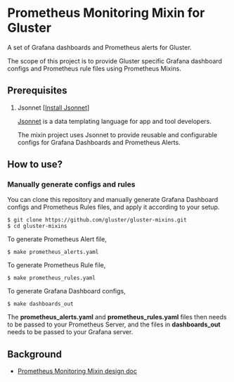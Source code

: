 # Prometheus Monitoring Mixin for Gluster

A set of Grafana dashboards and Prometheus alerts for Gluster.

The scope of this project is to provide Gluster specific Grafana dashboard configs and Prometheus rule files using Prometheus Mixins.

## Prerequisites
1. Jsonnet [[Install Jsonnet]](https://github.com/google/jsonnet#building-jsonnet)

   [Jsonnet](https://jsonnet.org/learning/getting_started.html) is a data templating language for app and tool developers.

   The mixin project uses Jsonnet to provide reusable and configurable configs for Grafana Dashboards and Prometheus Alerts.

## How to use?
### Manually generate configs and rules
You can clone this repository and manually generate Grafana Dashboard configs and Prometheus Rules files, and apply it according to your setup.

```
$ git clone https://github.com/gluster/gluster-mixins.git
$ cd gluster-mixins
```

To generate Prometheus Alert file,

`$ make prometheus_alerts.yaml`

To generate Prometheus Rule file,

`$ make prometheus_rules.yaml`

To generate Grafana Dashboard configs,

`$ make dashboards_out`

The **prometheus_alerts.yaml** and **prometheus_rules.yaml** files then needs to be passed to your Prometheus Server, and the files in **dashboards_out** needs to be passed to your Grafana server.

## Background
* [Prometheus Monitoring Mixin design doc](https://docs.google.com/document/d/1A9xvzwqnFVSOZ5fD3blKODXfsat5fg6ZhnKu9LK3lB4/edit#)
